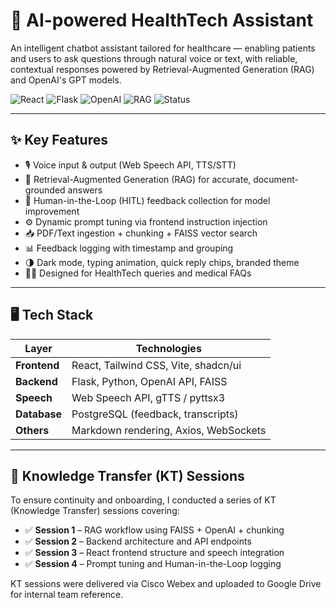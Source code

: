 # 🧠 AI-powered HealthTech Assistant

An intelligent chatbot assistant tailored for healthcare — enabling patients and users to ask questions through natural voice or text, with reliable, contextual responses powered by Retrieval-Augmented Generation (RAG) and OpenAI's GPT models.

![React](https://img.shields.io/badge/Frontend-React-blue?logo=react)
![Flask](https://img.shields.io/badge/Backend-Flask-lightgrey?logo=flask)
![OpenAI](https://img.shields.io/badge/OpenAI-GPT-4-black?logo=openai)
![RAG](https://img.shields.io/badge/RAG-Enabled-success)
![Status](https://img.shields.io/badge/Status-Production--Ready-green)

---

## ✨ Key Features

- 🎙️ Voice input & output (Web Speech API, TTS/STT)
- 🧠 Retrieval-Augmented Generation (RAG) for accurate, document-grounded answers
- 🔁 Human-in-the-Loop (HITL) feedback collection for model improvement
- ⚙️ Dynamic prompt tuning via frontend instruction injection
- 📥 PDF/Text ingestion + chunking + FAISS vector search
- 📊 Feedback logging with timestamp and grouping
- 🌗 Dark mode, typing animation, quick reply chips, branded theme
- 🧑‍⚕️ Designed for HealthTech queries and medical FAQs

---

## 🖥️ Tech Stack

| Layer        | Technologies                         |
|--------------|--------------------------------------|
| **Frontend** | React, Tailwind CSS, Vite, shadcn/ui |
| **Backend**  | Flask, Python, OpenAI API, FAISS     |
| **Speech**   | Web Speech API, gTTS / pyttsx3       |
| **Database** | PostgreSQL (feedback, transcripts)   |
| **Others**   | Markdown rendering, Axios, WebSockets|

---

## 🔄 Knowledge Transfer (KT) Sessions

To ensure continuity and onboarding, I conducted a series of KT (Knowledge Transfer) sessions covering:

- ✅ **Session 1** – RAG workflow using FAISS + OpenAI + chunking
- ✅ **Session 2** – Backend architecture and API endpoints
- ✅ **Session 3** – React frontend structure and speech integration
- ✅ **Session 4** – Prompt tuning and Human-in-the-Loop logging

KT sessions were delivered via Cisco Webex and uploaded to Google Drive for internal team reference.
